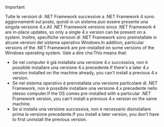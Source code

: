 
> [!IMPORTANT]
> <span data-ttu-id="fb216-101">Tutte le versioni di .NET Framework successive a .NET Framework 4 sono aggiornamenti sul posto, quindi in un sistema può essere presente una singola versione 4.x.</span><span class="sxs-lookup"><span data-stu-id="fb216-101">All .NET Framework versions since .NET Framework 4 are in-place updates, so only a single 4.x version can be present on a system.</span></span> <span data-ttu-id="fb216-102">Inoltre, specifiche versioni di .NET Framework sono preinstallate in alcune versioni del sistema operativo Windows.</span><span class="sxs-lookup"><span data-stu-id="fb216-102">In addition, particular versions of the .NET Framework are pre-installed on some versions of the Windows operating system.</span></span> <span data-ttu-id="fb216-103">Vale a dire che:</span><span class="sxs-lookup"><span data-stu-id="fb216-103">This means that:</span></span>
>
> - <span data-ttu-id="fb216-104">Se nel computer è già installata una versione 4.x successiva, non è possibile installare una versione 4.x precedente.</span><span class="sxs-lookup"><span data-stu-id="fb216-104">If there's a later 4.x version installed on the machine already, you can't install a previous 4.x version.</span></span>
> - <span data-ttu-id="fb216-105">Se nel sistema operativo è preinstallata una versione particolare di .NET Framework, non è possibile installare una versione 4.x precedente nello stesso computer.</span><span class="sxs-lookup"><span data-stu-id="fb216-105">If the OS comes pre-installed with a particular .NET Framework version, you can't install a previous 4.x version on the same machine.</span></span>
> - <span data-ttu-id="fb216-106">Se si installa una versione successiva, non è necessario disinstallare prima la versione precedente.</span><span class="sxs-lookup"><span data-stu-id="fb216-106">If you install a later version, you don't have to first uninstall the previous version.</span></span>


